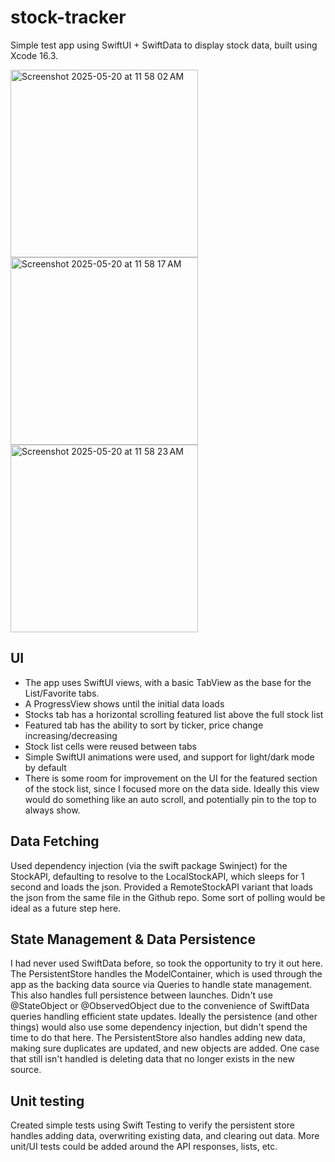 # stock-tracker
Simple test app using SwiftUI + SwiftData to display stock data, built using Xcode 16.3. 

<p>
<img width="300" alt="Screenshot 2025-05-20 at 11 58 02 AM" src="https://github.com/user-attachments/assets/f394d04f-8ad8-486b-8ef3-49a3058cf163" />
<img width="300" alt="Screenshot 2025-05-20 at 11 58 17 AM" src="https://github.com/user-attachments/assets/0c98c153-a6d3-4ef3-911f-a991e201c80a" />
<img width="300" alt="Screenshot 2025-05-20 at 11 58 23 AM" src="https://github.com/user-attachments/assets/785d52d1-f02d-4e27-8059-e3cf3e0403bf" />
</p>

## UI
- The app uses SwiftUI views, with a basic TabView as the base for the List/Favorite tabs.
- A ProgressView shows until the initial data loads
- Stocks tab has a horizontal scrolling featured list above the full stock list
- Featured tab has the ability to sort by ticker, price change increasing/decreasing
- Stock list cells were reused between tabs
- Simple SwiftUI animations were used, and support for light/dark mode by default
- There is some room for improvement on the UI for the featured section of the stock list, since I focused more on the data side. Ideally this view would do something like an auto scroll, and potentially pin to the top to always show.

## Data Fetching
Used dependency injection (via the swift package Swinject) for the StockAPI, defaulting to resolve to the LocalStockAPI, which sleeps for 1 second and loads the json. Provided a RemoteStockAPI variant that loads the json from the same file in the Github repo. Some sort of polling would be ideal as a future step here. 

## State Management & Data Persistence
I had never used SwiftData before, so took the opportunity to try it out here. The PersistentStore handles the ModelContainer, which is used through the app as the backing data source via Queries to handle state management. This also handles full persistence between launches. Didn't use @StateObject or @ObservedObject due to the convenience of SwiftData queries handling efficient state updates. Ideally the persistence (and other things) would also use some dependency injection, but didn't spend the time to do that here. The PersistentStore also handles adding new data, making sure duplicates are updated, and new objects are added. One case that still isn't handled is deleting data that no longer exists in the new source. 

## Unit testing
Created simple tests using Swift Testing to verify the persistent store handles adding data, overwriting existing data, and clearing out data. More unit/UI tests could be added around the API responses, lists, etc. 
